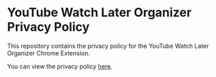 # YouTube Watch Later Organizer Privacy Policy

This repository contains the privacy policy for the YouTube Watch Later Organizer Chrome Extension.

You can view the privacy policy [here](privacy-policy.md).
